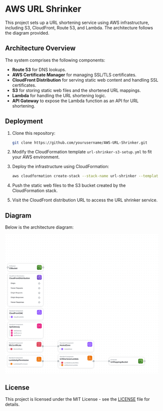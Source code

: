 
# AWS URL Shrinker

This project sets up a URL shortening service using AWS infrastructure, including S3, CloudFront, Route 53, and Lambda. The architecture follows the diagram provided.

## Architecture Overview

The system comprises the following components:
- **Route 53** for DNS lookups.
- **AWS Certificate Manager** for managing SSL/TLS certificates.
- **CloudFront Distribution** for serving static web content and handling SSL certificates.
- **S3** for storing static web files and the shortened URL mappings.
- **Lambda** for handling the URL shortening logic.
- **API Gateway** to expose the Lambda function as an API for URL shortening.

## Deployment

1. Clone this repository:
   ```bash
   git clone https://github.com/yourusername/AWS-URL-Shrinker.git
   ```

2. Modify the CloudFormation template `url-shrinker-s3-setup.yml` to fit your AWS environment.

3. Deploy the infrastructure using CloudFormation:
   ```bash
   aws cloudformation create-stack --stack-name url-shrinker --template-body file://url-shrinker-s3-setup.yml --parameters ParameterKey=DomainName,ParameterValue=yourdomain.com ParameterKey=HostedZoneName,ParameterValue=yourdomain.com --capabilities CAPABILITY_NAMED_IAM
   ```

4. Push the static web files to the S3 bucket created by the CloudFormation stack.

5. Visit the CloudFront distribution URL to access the URL shrinker service.

## Diagram

Below is the architecture diagram:

![Architecture Diagram](./diagram.png)

## License

This project is licensed under the MIT License - see the [LICENSE](LICENSE) file for details.
    